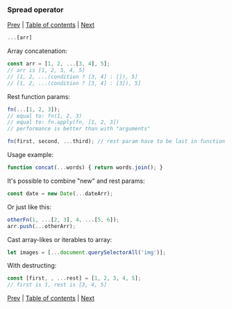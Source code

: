 ### Spread operator

[Prev](02-assignment-destructing.md) | [Table of contents](https://github.com/gadyonysh/es2015-presentation#ecmascript-2015) | [Next](04-default-function-params.md)

```js
...[arr]
```

Array concatenation:
```js
const arr = [1, 2, ...[3, 4], 5];
// arr is [1, 2, 3, 4, 5]
// [1, 2, ...(condition ? [3, 4] : []), 5]
// [1, 2, ...(condition ? [3, 4] : [3]), 5]
```

Rest function params:
```js
fn(...[1, 2, 3]);
// equal to: fn(1, 2, 3)
// equal to: fn.apply(fn, [1, 2, 3])
// performance is better than with "arguments"

fn(first, second, ...third); // rest param have to be last in function definition
```

Usage example:
```js
function concat(...words) { return words.join(); }
```

It's possible to combine "new" and rest params:
```js
const date = new Date(...dateArr);
```

Or just like this:
```js
otherFn(1, ...[2, 3], 4, ...[5, 6]);
arr.push(...otherArr);
```

Cast array-likes or iterables to array:
```js
let images = [...document.querySelectorAll('img')];
```

With destructing:
```js
const [first, , ...rest] = [1, 2, 3, 4, 5];
// first is 1, rest is [3, 4, 5]
```

[Prev](02-assignment-destructing.md) | [Table of contents](https://github.com/gadyonysh/es2015-presentation#ecmascript-2015) | [Next](04-default-function-params.md)